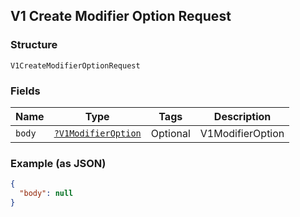 ## V1 Create Modifier Option Request

### Structure

`V1CreateModifierOptionRequest`

### Fields

| Name | Type | Tags | Description |
|  --- | --- | --- | --- |
| `body` | [`?V1ModifierOption`](/doc/models/v1-modifier-option.md) | Optional | V1ModifierOption |

### Example (as JSON)

```json
{
  "body": null
}
```

